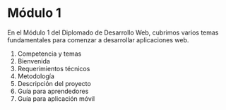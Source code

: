 # Módulo 1

En el Módulo 1 del Diplomado de Desarrollo Web, cubrimos varios temas fundamentales para comenzar a desarrollar aplicaciones web.

1. Competencia y temas
2. Bienvenida
3. Requerimientos técnicos
4. Metodología
5. Descripción del proyecto
6. Guía para aprendedores
7. Guía para aplicación móvil
